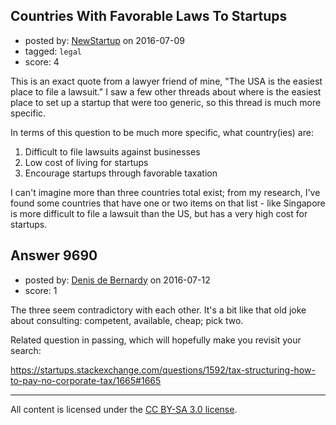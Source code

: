 ## Countries With Favorable Laws To Startups

- posted by: [NewStartup](https://stackexchange.com/users/8788193/newstartup) on 2016-07-09
- tagged: `legal`
- score: 4

This is an exact quote from a lawyer friend of mine, "The USA is the easiest place to file a lawsuit."  I saw a few other threads about where is the easiest place to set up a startup that were too generic, so this thread is much more specific.

In terms of this question to be much more specific, what country(ies) are:
1.  Difficult to file lawsuits against businesses
2.  Low cost of living for startups
3.  Encourage startups through favorable taxation

I can't imagine more than three countries total exist; from my research, I've found some countries that have one or two items on that list - like Singapore is more difficult to file a lawsuit than the US, but has a very high cost for startups.


## Answer 9690

- posted by: [Denis de Bernardy](https://stackexchange.com/users/182468/denis-de-bernardy) on 2016-07-12
- score: 1

The three seem contradictory with each other. It's a bit like that old joke about consulting: competent, available, cheap; pick two.

Related question in passing, which will hopefully make you revisit your search:

https://startups.stackexchange.com/questions/1592/tax-structuring-how-to-pay-no-corporate-tax/1665#1665



---

All content is licensed under the [CC BY-SA 3.0 license](https://creativecommons.org/licenses/by-sa/3.0/).
